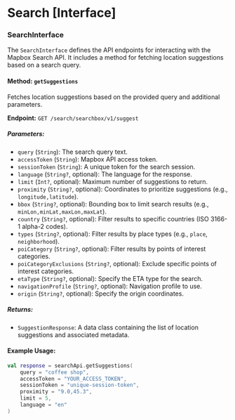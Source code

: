 # Search [Interface]

### SearchInterface

The `SearchInterface` defines the API endpoints for interacting with the Mapbox Search API. It includes a method for fetching location suggestions based on a search query.

#### Method: `getSuggestions`
Fetches location suggestions based on the provided query and additional parameters.

**Endpoint:** `GET /search/searchbox/v1/suggest`

##### Parameters:
- `query` (`String`): The search query text.
- `accessToken` (`String`): Mapbox API access token.
- `sessionToken` (`String`): A unique token for the search session.
- `language` (`String?`, optional): The language for the response.
- `limit` (`Int?`, optional): Maximum number of suggestions to return.
- `proximity` (`String?`, optional): Coordinates to prioritize suggestions (e.g., `longitude,latitude`).
- `bbox` (`String?`, optional): Bounding box to limit search results (e.g., `minLon,minLat,maxLon,maxLat`).
- `country` (`String?`, optional): Filter results to specific countries (ISO 3166-1 alpha-2 codes).
- `types` (`String?`, optional): Filter results by place types (e.g., `place`, `neighborhood`).
- `poiCategory` (`String?`, optional): Filter results by points of interest categories.
- `poiCategoryExclusions` (`String?`, optional): Exclude specific points of interest categories.
- `etaType` (`String?`, optional): Specify the ETA type for the search.
- `navigationProfile` (`String?`, optional): Navigation profile to use.
- `origin` (`String?`, optional): Specify the origin coordinates.

##### Returns:
- `SuggestionResponse`: A data class containing the list of location suggestions and associated metadata.

#### Example Usage:
```kotlin
val response = searchApi.getSuggestions(
    query = "coffee shop",
    accessToken = "YOUR_ACCESS_TOKEN",
    sessionToken = "unique-session-token",
    proximity = "9.0,45.3",
    limit = 5,
    language = "en"
)
```